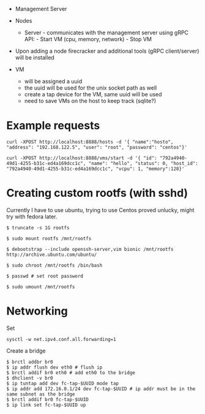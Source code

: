 - Management Server
- Nodes
    - Server - communicates with the management server using gRPC
        API:
            - Start VM (cpu, memory, network)
            - Stop VM

- Upon adding a node firecracker and additional tools (gRPC client/server) will be installed

- VM
    - will be assigned a uuid
    - the uuid will be used for the unix socket path as well
    - create a tap device for the VM, same uuid will be used
    - need to save VMs on the host to keep track (sqlite?)


# Example requests
```
curl -XPOST http://localhost:8888/hosts -d '{ "name":"hosto", "address": "192.168.122.5", "user": "root", "password": "centos"}'

curl -XPOST http://localhost:8888/vms/start -d '{ "id": "792a4940-49d1-4255-b31c-ed4a169dcc1c", "name": "hello", "status": 0, "host_id": "792a4940-49d1-4255-b31c-ed4a169dcc1c", "vcpu": 1, "memory":128}'
```

# Creating custom rootfs (with sshd)

Currently I have to use ubuntu, trying to use Centos proved unlucky, might try with fedora later.

```
$ truncate -s 1G rootfs 

$ sudo mount rootfs /mnt/rootfs

$ debootstrap --include openssh-server,vim bionic /mnt/rootfs http://archive.ubuntu.com/ubuntu/

$ sudo chroot /mnt/rootfs /bin/bash

$ passwd # set root password

$ sudo umount /mnt/rootfs
```

# Networking
Set
```
sysctl -w net.ipv4.conf.all.forwarding=1
```
Create a bridge
```
$ brctl addbr br0
$ ip addr flush dev eth0 # flush ip
$ brctl addif br0 eth0 # add eth0 to the bridge
$ dhclient -v br0
$ ip tuntap add dev fc-tap-$UUID mode tap
$ ip addr add 172.16.0.1/24 dev fc-tap-$UUID # ip addr must be in the same subnet as the bridge
$ brctl addif br0 fc-tap-$UUID
$ ip link set fc-tap-$UUID up
 ```




